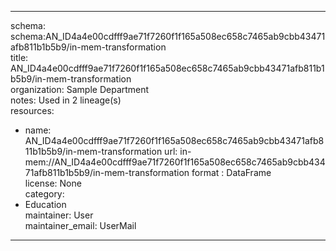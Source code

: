 


---  
schema: schema:AN_ID4a4e00cdfff9ae71f7260f1f165a508ec658c7465ab9cbb43471afb811b1b5b9/in-mem-transformation  
title: AN_ID4a4e00cdfff9ae71f7260f1f165a508ec658c7465ab9cbb43471afb811b1b5b9/in-mem-transformation  
organization: Sample Department  
notes: Used in 2 lineage(s)  
resources:  
  - name: AN_ID4a4e00cdfff9ae71f7260f1f165a508ec658c7465ab9cbb43471afb811b1b5b9/in-mem-transformation 
    url: in-mem://AN_ID4a4e00cdfff9ae71f7260f1f165a508ec658c7465ab9cbb43471afb811b1b5b9/in-mem-transformation 
    format : DataFrame  
license: None  
category:
  - Education  
maintainer: User  
maintainer_email: UserMail  
---
